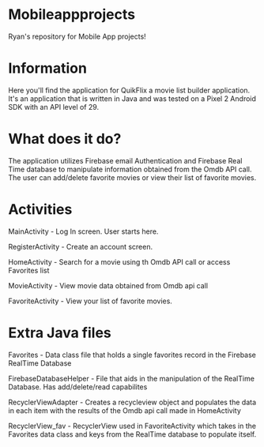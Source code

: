 # Mobileappprojects

Ryan's repository for Mobile App projects! 

# Information
Here you'll find the application for QuikFlix a movie list builder application. It's an application that
is written in Java and was tested on a Pixel 2 Android SDK with an API level of 29.

# What does it do?
The application utilizes Firebase email Authentication and Firebase Real Time database to manipulate information obtained from
the Omdb API call. The user can add/delete favorite movies or view their list of favorite movies. 

# Activities

MainActivity - Log In screen. User starts here.

RegisterActivity - Create an account screen.

HomeActivity - Search for a movie using th Omdb API call or access Favorites list

MovieActivity - View movie data obtained from Omdb api call

FavoriteActivity - View your list of favorite movies.

# Extra Java files

Favorites - Data class file that holds a single favorites record in the Firebase RealTime Database

FirebaseDatabaseHelper - File that aids in the manipulation of the RealTime Database. Has add/delete/read capabilites

RecyclerViewAdapter - Creates a recycleview object and populates the data in each item with the results of the Omdb api call made in
HomeActivity

RecyclerView_fav - RecyclerView used in FavoriteActivity which takes in the Favorites data class and keys from the RealTime database to
populate itself.
